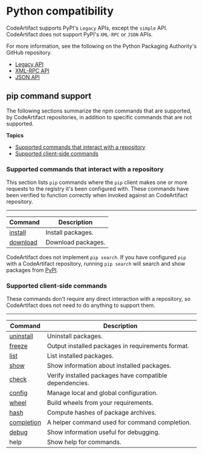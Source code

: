 # Python compatibility<a name="python-compatibility"></a>

 CodeArtifact supports PyPI's `Legacy` APIs, except the `simple` API\. CodeArtifact does not support PyPI's `XML-RPC` or `JSON` APIs\. 

For more information, see the following on the Python Packaging Authority's GitHub repository\.
+ [Legacy API](https://github.com/pypa/warehouse/blob/master/docs/api-reference/legacy.rst)
+ [XML\-RPC API](https://github.com/pypa/warehouse/blob/master/docs/api-reference/xml-rpc.rst)
+ [JSON API](https://github.com/pypa/warehouse/blob/master/docs/api-reference/json.rst)

## pip command support<a name="pip-command-support"></a>

The following sections summarize the npm commands that are supported, by CodeArtifact repositories, in addition to specific commands that are not supported\.

**Topics**
+ [Supported commands that interact with a repository](#supported-pip-commands-that-interact-with-a-repository)
+ [Supported client\-side commands](#supported-pip-client-side-commands)

### Supported commands that interact with a repository<a name="supported-pip-commands-that-interact-with-a-repository"></a>

This section lists `pip` commands where the `pip` client makes one or more requests to the registry it's been configured with\. These commands have been verified to function correctly when invoked against an CodeArtifact repository\.


****  

| Command | Description | 
| --- | --- | 
|   [install](https://pip.pypa.io/en/stable/reference/pip_install/)   |  Install packages\.  | 
|   [download](https://pip.pypa.io/en/stable/reference/pip_download/)   |  Download packages\.  | 

CodeArtifact does not implement `pip search`\. If you have configured `pip` with a CodeArtifact repository, running `pip search` will search and show packages from [PyPI](https://pypi.org/)\.

### Supported client\-side commands<a name="supported-pip-client-side-commands"></a>

These commands don't require any direct interaction with a repository, so CodeArtifact does not need to do anything to support them\.


****  

| Command | Description | 
| --- | --- | 
|   [uninstall](https://pip.pypa.io/en/stable/reference/pip_uninstall/)   |  Uninstall packages\.  | 
|   [freeze](https://pip.pypa.io/en/stable/reference/pip_freeze/)   |  Output installed packages in requirements format\.  | 
|   [list](https://pip.pypa.io/en/stable/reference/pip_list/)   |  List installed packages\.  | 
|   [show](https://pip.pypa.io/en/stable/reference/pip_show/)   |  Show information about installed packages\.  | 
|   [check](https://pip.pypa.io/en/stable/reference/pip_check/)   |  Verify installed packages have compatible dependencies\.  | 
|   [config](https://pip.pypa.io/en/stable/reference/pip_config/)   |  Manage local and global configuration\.  | 
|   [wheel](https://pip.pypa.io/en/stable/reference/pip_wheel/)   |  Build wheels from your requirements\.  | 
|   [hash](https://pip.pypa.io/en/stable/reference/pip_hash/)   |  Compute hashes of package archives\.  | 
|   [completion](https://pip.pypa.io/en/stable/user_guide/#command-completion)   |  A helper command used for command completion\.  | 
|   [debug](https://pip.pypa.io/en/stable/reference/pip_debug/)   |  Show information useful for debugging\.  | 
|  help  |  Show help for commands\.  | 